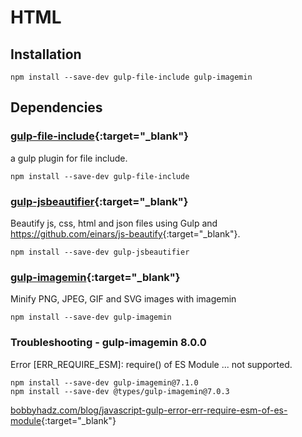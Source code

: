 # HTML

## Installation

```shell
npm install --save-dev gulp-file-include gulp-imagemin
```

## Dependencies

### [gulp-file-include](https://www.npmjs.com/package/gulp-file-include){:target="_blank"}

a gulp plugin for file include.

```shell
npm install --save-dev gulp-file-include
```

### [gulp-jsbeautifier](https://www.npmjs.com/package/gulp-jsbeautifier){:target="_blank"}

Beautify js, css, html and json files using Gulp and <https://github.com/einars/js-beautify>{:target="_blank"}.

```shell
npm install --save-dev gulp-jsbeautifier
```

### [gulp-imagemin](https://www.npmjs.com/package/gulp-imagemin){:target="_blank"}

Minify PNG, JPEG, GIF and SVG images with imagemin

```shell
npm install --save-dev gulp-imagemin
```

### Troubleshooting - gulp-imagemin 8.0.0

Error [ERR_REQUIRE_ESM]: require() of ES Module ... not supported.

```shell
npm install --save-dev gulp-imagemin@7.1.0
npm install --save-dev @types/gulp-imagemin@7.0.3
```

[bobbyhadz.com/blog/javascript-gulp-error-err-require-esm-of-es-module](https://bobbyhadz.com/blog/javascript-gulp-error-err-require-esm-of-es-module){:target="_blank"}
